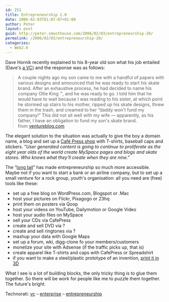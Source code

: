 ```yaml
---
id: 251
title: Entrepreneurship 2.0
date: 2006-02-03T01:07:07+01:00
author: Peter
layout: post
guid: http://peter.smoothouse.com/2006/02/03/entrepreneurship-20/
permalink: /2006/02/03/entrepreneurship-20/
categories:
  - Web2.0
---
```

Dave Hornik recently explained to his 8-year old son what his job entailed (Dave's [a VC](http://www.augustcap.com/team/dh.shtml)) and the response was as follows:

> A couple nights ago my son came to me with a handful of papers with various designs and announced that he was ready to start his skate brand. After an exhaustive process, he had decided to name his company Ollie King &#8482;, and he was ready to go. I told him that he would have to wait because I was reading to his sister, at which point he stormed up stairs to his mother, ripped up his skate designs, threw them in the trash, and creamed to her &#8220;daddy won't fund my company!&#8221; This did not sit well with my wife &#8212; apparently, as his father, I have an obligation to fund my son's skate brand.  
> from [ventureblog.com](http://p6.hostingprod.com/@ventureblog.com/articles/indiv/2006/001231.html)

The elegant solution to the situation was actually to give the boy a domain name, a blog and set up a [Café Press shop](http://www.cafepress.com) with T-shirts, baseball caps and stickers. &#8220;_User generated content is going to continue to proliferate as the eight year olds of the world create MySpace pages and blogs and skate stores. Who knows what they'll create when they are nine_.&#8221;

The &#8220;[long tail](http://longtail.typepad.com/the_long_tail/)&#8221; has made entrepreneurship so much more accessible. Maybe not if you want to start a bank or an airline company, but to set up a small venture for a rock group, youth's organisation: all you need are (free) tools like these:

  * set up a free blog on WordPress.com, Blogspot or .Mac 
  * host your pictures on Flickr, Pixagogo or 23hq 
  * print them on posters via Qoop 
  * host your videos on YouTube, Dailymotion or Google Video 
  * host your audio files on MySpace 
  * sell your CDs via CafePress 
  * create and sell DVD via ? 
  * create and sell ringtones via ? 
  * mashup your data with Google Maps 
  * set up a forum, wki, digg-clone fo your members/customers 
  * monetize your site with Adsense (if the traffic picks up, that is) 
  * create apparel like T-shirts and caps with CafePress or Spreadshirt 
  * if you want to make a steel/plastic prototype of an invention, [print it in 3D](http://www.wired.com/wired/archive/13.09/fablab.html)

What I see is a lot of building blocks, the only tricky thing is to glue them together. So there will be work for people like me to puzzle them together. The future's bright.

Technorati: <a href="http://technorati.com/tag/vc" rel="tag">vc</a> &#8211; <a href="http://technorati.com/tag/enterprise" rel="tag">enterprise</a> &#8211; <a href="http://technorati.com/tag/entrepreneurship" rel="tag">entrepreneurship</a>